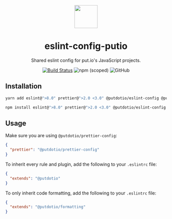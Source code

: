 <div align="center">
  <p>
    <img src="https://static.put.io/images/putio-boncuk.png" width="72">
  </p>

  <h1>eslint-config-putio</h1>

  <p>Shared eslint config for put.io's JavaScript projects.</p>

  <p>
    <a href="https://github.com/putdotio/eslint-config-putio/actions/workflows/push.yml"><img
        src="https://img.shields.io/github/actions/workflow/status/putdotio/eslint-config-putio/push.yml?branch=master"
        alt="Build Status"></a>
    <img src="https://img.shields.io/npm/v/@putdotio/eslint-config" alt="npm (scoped)">
    <img src="https://img.shields.io/github/license/putdotio/eslint-config-putio" alt="GitHub">
  </p>
</div>

## Installation

```bash
yarn add eslint@">8.0" prettier@">2.0 <3.0" @putdotio/eslint-config @putdotio/prettier-config --dev

npm install eslint@">8.0" prettier@">2.0 <3.0" @putdotio/eslint-config @putdotio/prettier-config --save-dev
```

## Usage

Make sure you are using `@putdotio/prettier-config`:

```json
{
  "prettier": "@putdotio/prettier-config"
}
```

To inherit every rule and plugin, add the following to your `.eslintrc` file:

```json
{
  "extends": "@putdotio"
}
```

To only inherit code formatting, add the following to your `.eslintrc` file:

```json
{
  "extends": "@putdotio/formatting"
}
```

